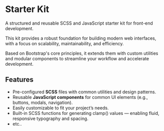 # Starter Kit

A structured and reusable SCSS and JavaScript starter kit for front-end development.

This kit provides a robust foundation for building modern web interfaces, with a focus on scalability, maintainability, and efficiency.

Based on Bootstrap's core principles, it extends them with custom utilities and modular components to streamline your workflow and accelerate development.

## Features

- Pre-configured **SCSS** files with common utilities and design patterns.
- Reusable **JavaScript components** for common UI elements (e.g., buttons, modals, navigation).
- Easily customizable to fit your project’s needs.
- Built-in SCSS functions for generating clamp() values — enabling fluid, responsive typography and spacing.
- etc..
